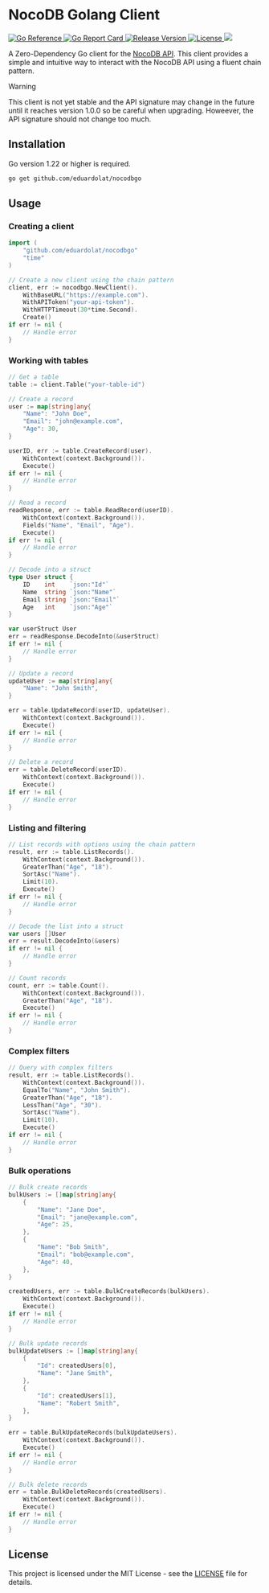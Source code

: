 # NocoDB Golang Client

<p>
  <a href="https://pkg.go.dev/github.com/eduardolat/nocodbgo">
    <img src="https://pkg.go.dev/badge/github.com/eduardolat/nocodbgo" alt="Go Reference"/>
  </a>
  <a href="https://goreportcard.com/report/eduardolat/nocodbgo">
    <img src="https://goreportcard.com/badge/eduardolat/nocodbgo" alt="Go Report Card"/>
  </a>
  <a href="https://github.com/eduardolat/nocodbgo/releases/latest">
    <img src="https://img.shields.io/github/release/eduardolat/nocodbgo.svg" alt="Release Version"/>
  </a>
  <a href="LICENSE">
    <img src="https://img.shields.io/github/license/eduardolat/nocodbgo.svg" alt="License"/>
  </a>
  <a href="https://github.com/eduardolat/nocodbgo">
    <img src="https://img.shields.io/github/stars/eduardolat/nocodbgo?style=flat&label=github+stars"/>
  </a>
</p>

A Zero-Dependency Go client for the
[NocoDB API](https://docs.nocodb.com/developer-resources/rest-APIs/overview).
This client provides a simple and intuitive way to interact with the NocoDB API
using a fluent chain pattern.

> [!WARNING]
> This client is not yet stable and the API signature may change in the future
> until it reaches version 1.0.0 so be careful when upgrading. Howeever, the API
> signature should not change too much.

## Installation

Go version 1.22 or higher is required.

```bash
go get github.com/eduardolat/nocodbgo
```

## Usage

### Creating a client

```go
import (
    "github.com/eduardolat/nocodbgo"
    "time"
)

// Create a new client using the chain pattern
client, err := nocodbgo.NewClient().
    WithBaseURL("https://example.com").
    WithAPIToken("your-api-token").
    WithHTTPTimeout(30*time.Second).
    Create()
if err != nil {
    // Handle error
}
```

### Working with tables

```go
// Get a table
table := client.Table("your-table-id")

// Create a record
user := map[string]any{
    "Name": "John Doe",
    "Email": "john@example.com",
    "Age": 30,
}

userID, err := table.CreateRecord(user).
    WithContext(context.Background()).
    Execute()
if err != nil {
    // Handle error
}

// Read a record
readResponse, err := table.ReadRecord(userID).
    WithContext(context.Background()).
    Fields("Name", "Email", "Age").
    Execute()
if err != nil {
    // Handle error
}

// Decode into a struct
type User struct {
    ID    int    `json:"Id"`
    Name  string `json:"Name"`
    Email string `json:"Email"`
    Age   int    `json:"Age"`
}

var userStruct User
err = readResponse.DecodeInto(&userStruct)
if err != nil {
    // Handle error
}

// Update a record
updateUser := map[string]any{
    "Name": "John Smith",
}

err = table.UpdateRecord(userID, updateUser).
    WithContext(context.Background()).
    Execute()
if err != nil {
    // Handle error
}

// Delete a record
err = table.DeleteRecord(userID).
    WithContext(context.Background()).
    Execute()
if err != nil {
    // Handle error
}
```

### Listing and filtering

```go
// List records with options using the chain pattern
result, err := table.ListRecords().
    WithContext(context.Background()).
    GreaterThan("Age", "18").
    SortAsc("Name").
    Limit(10).
    Execute()
if err != nil {
    // Handle error
}

// Decode the list into a struct
var users []User
err = result.DecodeInto(&users)
if err != nil {
    // Handle error
}

// Count records
count, err := table.Count().
    WithContext(context.Background()).
    GreaterThan("Age", "18").
    Execute()
if err != nil {
    // Handle error
}
```

### Complex filters

```go
// Query with complex filters
result, err := table.ListRecords().
    WithContext(context.Background()).
    EqualTo("Name", "John Smith").
    GreaterThan("Age", "18").
    LessThan("Age", "30").
    SortAsc("Name").
    Limit(10).
    Execute()
if err != nil {
    // Handle error
}
```

### Bulk operations

```go
// Bulk create records
bulkUsers := []map[string]any{
    {
        "Name": "Jane Doe",
        "Email": "jane@example.com",
        "Age": 25,
    },
    {
        "Name": "Bob Smith",
        "Email": "bob@example.com",
        "Age": 40,
    },
}

createdUsers, err := table.BulkCreateRecords(bulkUsers).
    WithContext(context.Background()).
    Execute()
if err != nil {
    // Handle error
}

// Bulk update records
bulkUpdateUsers := []map[string]any{
    {
        "Id": createdUsers[0],
        "Name": "Jane Smith",
    },
    {
        "Id": createdUsers[1],
        "Name": "Robert Smith",
    },
}

err = table.BulkUpdateRecords(bulkUpdateUsers).
    WithContext(context.Background()).
    Execute()
if err != nil {
    // Handle error
}

// Bulk delete records
err = table.BulkDeleteRecords(createdUsers).
    WithContext(context.Background()).
    Execute()
if err != nil {
    // Handle error
}
```

## License

This project is licensed under the MIT License - see the [LICENSE](LICENSE) file
for details.

